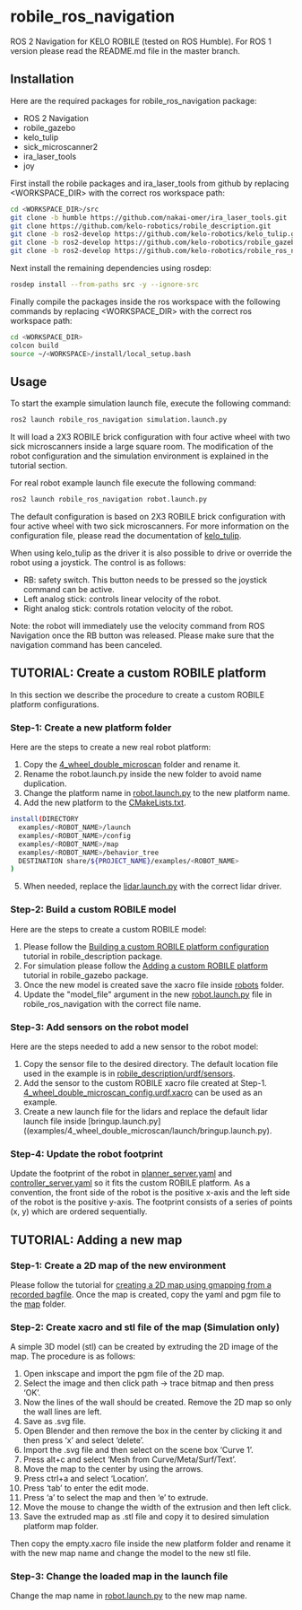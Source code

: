 # robile_ros_navigation

ROS 2 Navigation for KELO ROBILE (tested on ROS Humble). 
For ROS 1 version please read the README.md file in the master branch.

## Installation
Here are the required packages for robile_ros_navigation package:
- ROS 2 Navigation
- robile_gazebo
- kelo_tulip
- sick_microscanner2
- ira_laser_tools
- joy

First install the robile packages and ira_laser_tools from github by replacing <WORKSPACE_DIR> with the correct ros workspace path:

~~~ sh
cd <WORKSPACE_DIR>/src
git clone -b humble https://github.com/nakai-omer/ira_laser_tools.git
git clone https://github.com/kelo-robotics/robile_description.git
git clone -b ros2-develop https://github.com/kelo-robotics/kelo_tulip.git
git clone -b ros2-develop https://github.com/kelo-robotics/robile_gazebo.git
git clone -b ros2-develop https://github.com/kelo-robotics/robile_ros_navigation.git
~~~

Next install the remaining dependencies using rosdep:

~~~ sh
rosdep install --from-paths src -y --ignore-src
~~~

Finally compile the packages inside the ros workspace with the following commands by replacing <WORKSPACE_DIR> with the correct ros workspace path: 

~~~ sh
cd <WORKSPACE_DIR>
colcon build
source ~/<WORKSPACE>/install/local_setup.bash
~~~

## Usage

To start the example simulation launch file, execute the following command:

~~~ sh
ros2 launch robile_ros_navigation simulation.launch.py
~~~

It will load a 2X3 ROBILE brick configuration with four active wheel with two sick microscanners inside a large square room.
The modification of the robot configuration and the simulation environment is explained in the tutorial section.


For real robot example launch file execute the following command:

~~~ sh
ros2 launch robile_ros_navigation robot.launch.py
~~~

The default configuration is based on 2X3 ROBILE brick configuration with four active wheel with two sick microscanners.
For more information on the configuration file, please read the documentation of [kelo_tulip](https://github.com/kelo-robotics/kelo_tulip).

When using kelo_tulip as the driver it is also possible to drive or override the robot using a joystick.
The control is as follows:
- RB: safety switch. This button needs to be pressed so the joystick command can be active.
- Left analog stick: controls linear velocity of the robot.
- Right analog stick: controls rotation velocity of the robot.

Note: the robot will immediately use the velocity command from ROS Navigation once the RB button was released.
Please make sure that the navigation command has been canceled.


## TUTORIAL: Create a custom ROBILE platform

In this section we describe the procedure to create a custom ROBILE platform configurations.

### Step-1: Create a new platform folder

Here are the steps to create a new real robot platform:
1. Copy the [4_wheel_double_microscan](examples/4_wheel_double_microscan) folder and rename it.
2. Rename the robot.launch.py inside the new folder to avoid name duplication.
3. Change the platform name in [robot.launch.py](examples/4_wheel_double_microscan/launch/robot.launch.py) to the new platform name.
4. Add the new platform to the [CMakeLists.txt](CMakeLists.txt).

~~~ sh
install(DIRECTORY
  examples/<ROBOT_NAME>/launch
  examples/<ROBOT_NAME>/config
  examples/<ROBOT_NAME>/map
  examples/<ROBOT_NAME>/behavior_tree
  DESTINATION share/${PROJECT_NAME}/examples/<ROBOT_NAME>
)
~~~

5. When needed, replace the [lidar.launch.py](examples/4_wheel_double_microscan/launch/lidar.launch.py) with the correct lidar driver.

### Step-2: Build a custom ROBILE model

Here are the steps to create a custom ROBILE model:
1. Please follow the [Building a custom ROBILE platform configuration](https://github.com/kelo-robotics/robile_description) tutorial in robile_description package.
2. For simulation please follow the [Adding a custom ROBILE platform](https://github.com/kelo-robotics/robile_gazebo) tutorial in robile_gazebo package.
3. Once the new model is created save the xacro file inside [robots](https://github.com/kelo-robotics/robile_description.git/robots) folder.
4. Update the "model_file" argument in the new [robot.launch.py](examples/4_wheel_double_microscan/launch/robot.launch.py) file in robile_ros_navigation with the correct file name.

### Step-3: Add sensors on the robot model

Here are the steps needed to add a new sensor to the robot model:
1. Copy the sensor file to the desired directory. The default location file used in the example is in [robile_description/urdf/sensors](https://github.com/kelo-robotics/robile_description.git/urdf/sensors).
2. Add the sensor to the custom ROBILE xacro file created at Step-1. [4_wheel_double_microscan_config.urdf.xacro](https://github.com/kelo-robotics/robile_description.git/robots/4_wheel_double_microscan_config.urdf.xacro) can be used as an example.
3. Create a new launch file for the lidars and replace the default lidar launch file inside [bringup.launch.py]((examples/4_wheel_double_microscan/launch/bringup.launch.py).

### Step-4: Update the robot footprint

Update the footprint of the robot in [planner_server.yaml](examples/4_wheel_double_microscan/config/planner_server.yaml) and [controller_server.yaml](examples/4_wheel_double_microscan/config/controller_server.yaml) so it fits the custom ROBILE platform.
As a convention, the front side of the robot is the positive x-axis and the left side of the robot is the positive y-axis.
The footprint consists of a series of points (x, y) which are ordered sequentially.

## TUTORIAL: Adding a new map

### Step-1: Create a 2D map of the new environment

Please follow the tutorial for [creating a 2D map using gmapping from a recorded bagfile](http://wiki.ros.org/slam_gmapping/Tutorials/MappingFromLoggedData).
Once the map is created, copy the yaml and pgm file to the [map](examples/4_wheel_double_microscan/map) folder.

### Step-2: Create xacro and stl file of the map (Simulation only)

A simple 3D model (stl) can be created by extruding the 2D image of the map. The procedure is as follows:
1. Open inkscape and import the pgm file of the 2D map.
2. Select the image and then click path -> trace bitmap and then press ‘OK’.
3. Now the lines of the wall should be created. Remove the 2D map so only the wall lines are left.
4. Save as .svg file.
5. Open Blender and then remove the box in the center by clicking it and then press ‘x’ and select ‘delete’.
6. Import the .svg file and then select on the scene box ‘Curve 1’.
7. Press alt+c and select ‘Mesh from Curve/Meta/Surf/Text’.
8. Move the map to the center by using the arrows.
9. Press ctrl+a and select ‘Location’.
10. Press ‘tab’ to enter the edit mode.
11. Press ‘a’ to select the map and then ‘e’ to extrude.
12. Move the mouse to change the width of the extrusion and then left click.
13. Save the extruded map as .stl file and copy it to desired simulation platform map folder.

Then copy the empty.xacro file inside the new platform folder and rename it with the new map name and change the model to the new stl file.

### Step-3: Change the loaded map in the launch file

Change the map name in [robot.launch.py](examples/4_wheel_double_microscan/launch/robot.launch.py) to the new map name.


